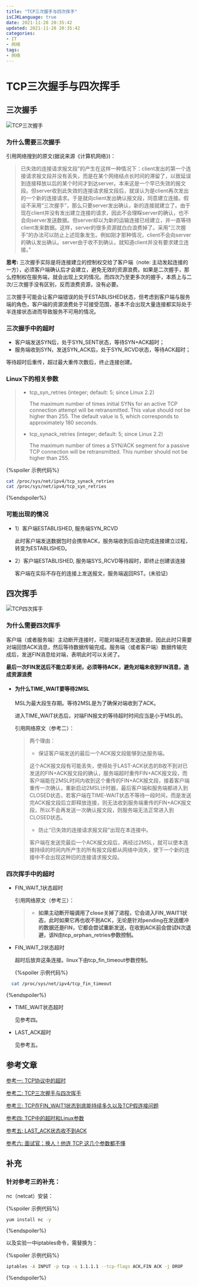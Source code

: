 ```yaml
---
title: "TCP三次握手与四次挥手"
isCJKLanguage: true
date: 2021-11-28 20:35:42
updated: 2021-11-28 20:35:42
categories: 
- IT
- 网络
tags: 
- 网络
---
```


# TCP三次握手与四次挥手

## 三次握手

![TCP三次握手](../imgs/TCP三次握手.jpg)

### 为什么需要三次握手

 引用网络搜到的原文(据说来源《计算机网络》)：

> 已失效的连接请求报文段”的产生在这样一种情况下：client发出的第一个连接请求报文段并没有丢失，而是在某个网络结点长时间的滞留了，以致延误到连接释放以后的某个时间才到达server。本来这是一个早已失效的报文段。但server收到此失效的连接请求报文段后，就误认为是client再次发出的一个新的连接请求。于是就向client发出确认报文段，同意建立连接。假设不采用“三次握手”，那么只要server发出确认，新的连接就建立了。由于现在client并没有发出建立连接的请求，因此不会理睬server的确认，也不会向server发送数据。但server却以为新的运输连接已经建立，并一直等待client发来数据。这样，server的很多资源就白白浪费掉了。采用“三次握手”的办法可以防止上述现象发生。例如刚才那种情况，client不会向server的确认发出确认。server由于收不到确认，就知道client并没有要求建立连接。”

**思考:** 三次握手实际是将连接建立的控制权交给了客户端（note: 主动发起连接的一方），必须客户端确认后才会建立，避免无效的资源浪费。如果是二次握手，那么控制权在服务端，就会出现上文的情况。而四次乃至更多次的握手，本质上与二次/三次握手没有区别，反而浪费资源，没有必要。

​	三次握手可能会让客户端错误的处于ESTABLISHED状态，但考虑到客户端与服务端的角色，客户端的资源浪费处于可接受范围，基本不会出现大量连接都实际处于半连接状态进而导致服务不可用的情况。

### 三次握手中的超时

* 客户端发送SYN后，处于SYN_SENT状态，等待SYN+ACK超时；
* 服务端收到SYN，发送SYN_ACK后，处于SYN_RCVD状态，等待ACK超时；

等待超时后重传，超过最大重传次数后，终止连接创建。

### Linux下的相关参数

> - tcp_syn_retries (integer; default: 5; since Linux 2.2)
>
>   The maximum number of times initial SYNs for an active TCP connection attempt will be retransmitted. This value should not be higher than 255. The default value is 5, which corresponds to approximately 180 seconds.
>
> - tcp_synack_retries (integer; default: 5; since Linux 2.2)
>
>   The maximum number of times a SYN/ACK segment for a passive TCP connection will be retransmitted. This number should not be higher than 255.

{%spoiler 示例代码%}
```bash
cat /proc/sys/net/ipv4/tcp_synack_retries
cat /proc/sys/net/ipv4/tcp_syn_retries
```
{%endspoiler%}

### 可能出现的情况

* 1）客户端ESTABLISHED, 服务端SYN_RCVD

  此时客户端发送数据包时会携带ACK，服务端收到后自动完成连接建立过程，转变为ESTABLISHED。

* 2）客户端ESTABLISHED, 服务端SYS_RCVD等待超时，即终止创建该连接

  客户端在实际不存在的连接上发送报文，服务端返回RST。(未验证)

## 四次挥手

![TCP四次挥手](../imgs/TCP四次挥手.jpg)

### 为什么需要四次挥手

客户端（或者服务端）主动断开连接时，可能对端还在发送数据，因此此时只需要对端回馈ACK消息，然后等待数据传输完成。服务端（或者客户端）数据传输完成后，发送FIN消息给对端，表明此时可以关闭了。

**最后一次FIN发送后不能立即关闭，必须等待ACK，避免对端未收到FIN消息，造成资源浪费**

* #### 为什么TIME_WAIT要等待2MSL

  MSL为最大段生存期。等待2MSL是为了确保对端收到了ACK。

  进入TIME_WAIT状态后，对端FIN报文的等待超时时间应当是小于MSL的。

  引用网络原文（参考二）：

  > 两个理由：
  >
  > - 保证客户端发送的最后一个ACK报文段能够到达服务端。
  >
  > 这个ACK报文段有可能丢失，使得处于LAST-ACK状态的B收不到对已发送的FIN+ACK报文段的确认，服务端超时重传FIN+ACK报文段，而客户端能在2MSL时间内收到这个重传的FIN+ACK报文段，接着客户端重传一次确认，重新启动2MSL计时器，最后客户端和服务端都进入到CLOSED状态，若客户端在TIME-WAIT状态不等待一段时间，而是发送完ACK报文段后立即释放连接，则无法收到服务端重传的FIN+ACK报文段，所以不会再发送一次确认报文段，则服务端无法正常进入到CLOSED状态。
  >
  > - 防止“已失效的连接请求报文段”出现在本连接中。
  >
  > 客户端在发送完最后一个ACK报文段后，再经过2MSL，就可以使本连接持续的时间内所产生的所有报文段都从网络中消失，使下一个新的连接中不会出现这种旧的连接请求报文段。

### 四次挥手中的超时

* FIN_WAIT_1状态超时

  引用网络原文（参考三）：

  > - **如果主动断开端调用了close关掉了进程，它会进入FIN_WAIT1状态，此时如果它再也收不到ACK，无论是针对pending在发送缓冲的数据还是FIN，它都会尝试重新发送，在收到ACK前会尝试N次退避，该N由tcp_orphan_retries参数控制。**

* FIN_WAIT_2状态超时

  超时后放弃这条连接。linux下由tcp_fin_timeout参数控制。

  {%spoiler 示例代码%}
```bash
  cat /proc/sys/net/ipv4/tcp_fin_timeout
  ```
{%endspoiler%}

* TIME_WAIT状态超时

  见参考四。

* LAST_ACK超时

  见参考五。

## 参考文章

[参考一: TCP协议中的超时](http://blog.qiusuo.im/blog/2014/03/19/tcp-timeout/)

[参考二: TCP三次握手与四次挥手](https://zhuanlan.zhihu.com/p/86426969)

[参考三: TCP在FIN_WAIT1状态到底能持续多久以及TCP假连接问题](https://blog.csdn.net/dog250/article/details/81697403)

[参考四: TCP中的超时和Linux参数](http://blog.qiusuo.im/blog/2014/03/19/tcp-timeout/)

[参考五: LAST_ACK状态收不到ACK](https://www.zhihu.com/question/27564314)

[参考六: 面试官：换人！他连 TCP 这几个参数都不懂](https://zhuanlan.zhihu.com/p/146752547)

## 补充

### 针对参考三的补充：

nc（netcat）安装：

{%spoiler 示例代码%}
```bash
yum install nc -y
```
{%endspoiler%}

以及实验一中iptables命令，需替换为：

{%spoiler 示例代码%}
```bash
iptables -A INPUT -p tcp -s 1.1.1.1 --tcp-flags ACK,FIN ACK -j DROP
```
{%endspoiler%}
